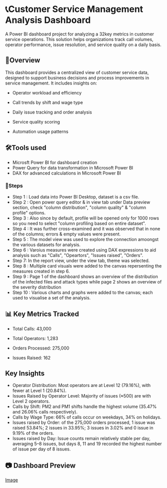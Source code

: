 # 📞Customer Service Management Analysis Dashboard
A Power BI dashboard project for analyzing a 32key metrics in customer service operations. This solution helps organizations track call volumes, operator performance, issue resolution, and service quality on a daily basis.

## 📌Overview

This dashboard provides a centralized view of customer service data, designed to support business decisions and process improvements in service management. It includes insights on:

- Operator workload and efficiency

- Call trends by shift and wage type

- Daily issue tracking and order analysis

- Service quality scoring

- Automation usage patterns


## 🛠️Tools used
- Microsft Power BI for dashboard creation
- Power Query for data transformation in Microsoft Power BI
- DAX for advanced calculations in Microsoft Power BI

### 🧭Steps
- Step 1 : Load data into Power BI Desktop, dataset is a csv file.
- Step 2 : Open power query editor & in view tab under Data preview section, check "column distribution", "column quality" & "column profile" options.
- Step 3 : Also since by default, profile will be opened only for 1000 rows so you need to select "column profiling based on entire dataset".
- Step 4 : It was further cross-examined and it was observed that  in none of the columns; errors & empty values were present.
- Step 5 : The model view was used to explore the connection amoongst the various datasets for analysis.
- Step 6 : Varoius measures were created using DAX expressions to aid analysis such as "Calls", "Opeartors", "Issues raised", "Orders".
- Step  7: In the report view, under the view tab, theme was selected.
- Step 8 : Multiple card visuals were added to the canvas repersenting the measures created in step 6.
- Step 9 : Page 1 of the dashboard shows an overview of the distribution of the infected files and attack types while page 2 shows an overview of the severity distribution
- Step 10 : Various charts and graphs were added to the canvas; each used to visualise a set of the analysis. 

## 📊 Key Metrics Tracked
- Total Calls: 43,000

- Total Operators: 1,283

- Orders Processed: 275,000

- Issues Raised: 162


## Key Insights
-	Operator Distribution: Most operators are at Level 12 (79.16%), with fewer at Level 1 (20.84%).
- Issues Raised by Operator Level: Majority of issues (≈500) are with Level 2 operators.
- Calls by Shift: PM2 and PM1 shifts handle the highest volume (35.47% and 26.06% calls respectively).
- Calls by Wage Type: 66% of calls occur on weekdays, 34% on holidays.
- Issues raised by Order: of the 275,000 orders processed, 1 issue was raised 53.84%; 2 issues in 33.95%; 3 issues in 3.02% and 0 issue in 9.19% of the orders.
- Issues raised by Day: Issue counts remain relatively stable per day, averaging 5–8 issues, but days 8, 11 and 19 recorded the highest number of issue per day of 8 issues.


## 📷 Dashboard Preview
[Image](https://github.com/user-attachments/assets/7bcf42d2-cc13-461e-acff-ca2c6cc865fd)




